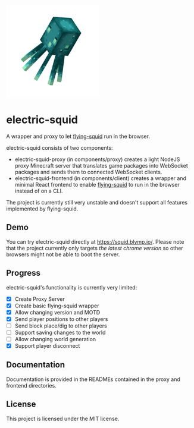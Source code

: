 <img src="components/client/src/logo.png" width="250" height="250" />

# electric-squid

A wrapper and proxy to let [flying-squid](https://github.com/PrismarineJS/flying-squid) run in the browser.

electric-squid consists of two components:

- electric-squid-proxy (in components/proxy) creates a light NodeJS proxy Minecraft server that translates game packages into WebSocket packages and sends them to connected WebSocket clients.
- electric-squid-frontend (in components/client) creates a wrapper and minimal React frontend to enable [flying-squid](https://github.com/PrismarineJS/flying-squid) to run in the browser instead of on a CLI.

The project is currently still very unstable and doesn't support all features implemented by flying-squid.

## Demo

You can try electric-squid directly at <https://squid.blymp.io/>. Please note that the project currently only targets _the latest chrome version_ so other browsers might not be able to boot the server.

## Progress

electric-squid's functionality is currently very limited:

- [x] Create Proxy Server
- [x] Create basic flying-squid wrapper
- [x] Allow changing version and MOTD
- [x] Send player positions to other players
- [ ] Send block place/dig to other players
- [ ] Support saving changes to the world
- [ ] Allow changing world generation
- [x] Support player disconnect

## Documentation

Documentation is provided in the READMEs contained in the proxy and frontend directories.

## License

This project is licensed under the MIT license.
